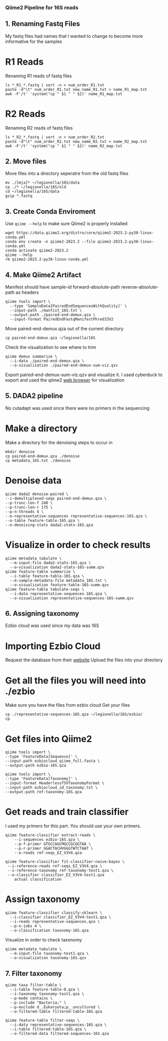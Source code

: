 ### Qiime2 Pipeline for 16S reads
## 1. Renaming Fastq Files
My fastq files had names that I wanted to change to become more informative for the samples
# R1 Reads
Renaming R1 reads of fastq files
```
ls *_R1_*.fastq | sort -n > num_order_R1.txt
paste -d"\t" num_order_R1.txt new_name_R1.txt > name_R1_map.txt
awk -F'/t' 'system("cp " $1 " " $2)' name_R1_map.txt
```
# R2 Reads
Renaming R2 reads of fastq files
```
ls *_R2_*.fastq | sort -n > num_order_R2.txt
paste -d"\t" num_order_R2.txt new_name_R2.txt > name_R2_map.txt
awk -F'/t' 'system("cp " $1 " " $2)' name_R2_map.txt
```
## 2. Move files
Move files into a directory seperatre from the old fastq files
```
mv ./[mja]* ~/legionella/16S/data
cp ./* ~/legionella/16S/old
cd ~/legionella/16S/data
gzip *.fastq
```
## 3. Create Conda Enviroment
Use `qiime --help` to make sure Qiime2 is properly installed
```
wget https://data.qiime2.org/distro/core/qiime2-2023.2-py38-linux-conda.yml
conda env create -n qiime2-2023.2 --file qiime2-2023.2-py38-linux-conda.yml
conda activate qiime2-2023.2
qiime --help
rm qiime2-2023.2-py38-linux-conda.yml
```
## 4. Make Qiime2 Artifact
Manifest should have sample-id forward-absolute-path reverse-absolute-path as headers
```
qiime tools import \
  --type 'SampleData[PairedEndSequencesWithQuality]' \
  --input-path ./manfist_16S.txt \
  --output-path ./paired-end-demux.qza \
  --input-format PairedEndFastqManifestPhred33V2
```
Move paired-end-demux.qza out of the current directory
```
cp paired-end-demux.qza ~/legionella/16S
```
Check the visualization to see where to trim
```
qiime demux summarize \
  --i-data ./paired-end-demux.qza \
  --o-visualization ./paired-end-demux-sum-viz.qzv
```
Export paired-end-demux-sum-viz.qzv and visualize it. I used cyberduck to export and used the qiime2 [web browser](https://view.qiime2.org/) for visualization
## 5. DADA2 pipeline
No cutadapt was used since there were no primers in the sequencing
# Make a directory
Make a directory for the denoising steps to occur in
```
mkdir denoise
cp paired-end-demux.qza ./denoise
cp metadata_16S.txt ./denoise
```
# Denoise data
```
qiime dada2 denoise-paired \
--i-demultiplexed-seqs paired-end-demux.qza \
--p-trunc-len-f 240 \
--p-trunc-len-r 175 \
--p-n-threads 4 \
--o-representative-sequences representative-sequences-16S.qza \
--o-table feature-table-16S.qza \
--o-denoising-stats dada2-stats-16S.qza
```
# Visualize in order to check results
```
qiime metadata tabulate \
  --m-input-file dada2-stats-16S.qza \
  --o-visualization dada2-stats-16S-summ.qzv
qiime feature-table summarize \
  --i-table feature-table-16S.qza \
  --m-sample-metadata-file metadata_16S.txt \
  --o-visualization feature-table-16S-summ.qzv
qiime feature-table tabulate-seqs \
  --i-data representative-sequences-16S.qza \
  --o-visualization representative-sequences-16S-summ.qzv
```
## 6. Assigning taxonomy
Ezbio cloud was used since my data was 16S
# Importing Ezbio Cloud
Request the database from their [website](https://www.ezbiocloud.net/resources/16s_download)
Upload the files into your directory
# Get all the files you will need into ./ezbio
Make sure you have the files from ezbio cloud
Get your files
```
cp ./representative-sequences-16S.qza ~/legionella/16S/ezbio/
cp
```
# Get files into Qiime2
```
qiime tools import \
--type 'FeatureData[Sequence]' \
--input-path ezbiocloud_qiime_full.fasta \
--output-path ezbio-16S.qza

qiime tools import \
--type 'FeatureData[Taxonomy]' \
--input-format HeaderlessTSVTaxonomyFormat \
--input-path ezbiocloud_id_taxonomy.txt \
--output-path ref-taxonomy-16S.qza
```
# Get reads and train classifier
I used my primers for this part. You should use your own primers.
```
qiime feature-classifier extract-reads \
	--i-sequences ezbio-16S.qza \
    --p-f-primer GTGCCAGCMGCCGCGGTAA \
    --p-r-primer GGACTACHVGGGTWTCTAAT \
    --o-reads ref-seqs_EZ_V3V4.qza

qiime feature-classifier fit-classifier-naive-bayes \
 --i-reference-reads ref-seqs_EZ_V3V4.qza \
 --i-reference-taxonomy ref-taxonomy-test1.qza \
 --o-classifier classifier_EZ_V3V4-test1.qza
	actual classification
```
# Assign taxonomy
```
qiime feature-classifier classify-sklearn \
  --i-classifier classifier_EZ_V3V4-test1.qza \
  --i-reads representative-sequences.qza \
  --p-n-jobs 4 \
  --o-classification taxonomy-16S.qza
```
Visualize in order to check taxonomy
```
qiime metadata tabulate \
  --m-input-file taxonomy-test1.qza \
  --o-visualization taxonomy-16S.qzv
```
## 7. Filter taxonomy
```
qiime taxa filter-table \
  --i-table feature-table-0.qza \
  --i-taxonomy taxonomy-test1.qza \
  --p-mode contains \
  --p-include "Bacteria;" \
  --p-exclude d__Eukaryota;p__uncultured \
  --o-filtered-table filtered-table-16S.qza

qiime feature-table filter-seqs \
  --i-data representative-sequences-16S.qza \
  --i-table filtered-table-16S.qza \
  --o-filtered-data filtered-sequences-16S.qza
```